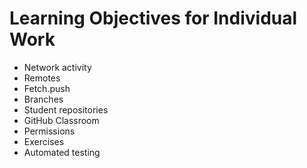 # Learning Objectives for Individual Work

* Network activity
* Remotes
* Fetch.push
* Branches
* Student repositories
* GitHub Classroom
* Permissions
* Exercises
* Automated testing
